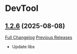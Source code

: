 # DevTool

## [1.2.6](https://github.com/brittyazel/DevTool/tree/1.2.6) (2025-08-08)
[Full Changelog](https://github.com/brittyazel/DevTool/compare/1.2.5...1.2.6) [Previous Releases](https://github.com/brittyazel/DevTool/releases)

- Update libs  
